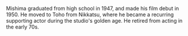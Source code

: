 <!-- Ko Mishima -->

Mishima graduated from high school in 1947, and made his film debut in 1950. He moved to Toho from Nikkatsu, where he became a recurring supporting actor during the studio's golden age. He retired from acting in the early 70s.